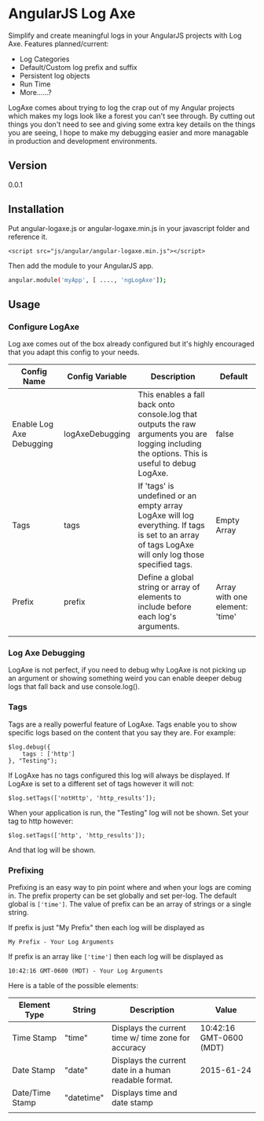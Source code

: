 # AngularJS Log Axe

Simplify and create meaningful logs in your AngularJS projects with Log Axe. Features planned/current:
  - Log Categories
  - Default/Custom log prefix and suffix
  - Persistent log objects
  - Run Time
  - More......?

LogAxe comes about trying to log the crap out of my Angular projects which makes my logs look like a forest you can't see through. By cutting out things you don't need to see and giving some extra key details on the things you are seeing, I hope to make my debugging easier and more managable in production and development environments. 

## Version
0.0.1

## Installation

Put angular-logaxe.js or angular-logaxe.min.js in your javascript folder and reference it.

```
<script src="js/angular/angular-logaxe.min.js"></script>
```

Then add the module to your AngularJS app.

```sh
angular.module('myApp', [ ...., 'ngLogAxe']);
```

## Usage

### Configure LogAxe

Log axe comes out of the box already configured but it's highly encouraged that you adapt this config to your needs.

| Config Name | Config Variable | Description | Default|
|-------------|-----------------|-------------|--------|
| Enable Log Axe Debugging | logAxeDebugging | This enables a fall back onto console.log that outputs the raw arguments you are logging including the options. This is useful to debug LogAxe. | false |
| Tags | tags | If 'tags' is undefined or an empty array LogAxe will log everything. If tags is set to an array of tags LogAxe will only log those specified tags. | Empty Array |
| Prefix | prefix | Define a global string or array of elements to include before each log's arguments. | Array with one element: 'time' |
|||||

### Log Axe Debugging

LogAxe is not perfect, if you need to debug why LogAxe is not picking up an argument or showing something weird you can enable deeper debug logs that fall back and use console.log().

### Tags

Tags are a really powerful feature of LogAxe. Tags enable you to show specific logs based on the content that you say they are. For example:

```
$log.debug({
	tags : ['http']
}, "Testing");
```

If LogAxe has no tags configured this log will always be displayed. If LogAxe is set to a different set of tags however it will not:

```
$log.setTags(['notHttp', 'http_results']);
```

When your application is run, the "Testing" log will not be shown. Set your tag to http however:

```
$log.setTags(['http', 'http_results']);
```

And that log will be shown.

### Prefixing

Prefixing is an easy way to pin point where and when your logs are coming in. The prefix property can be set globally and set per-log. The default global is ```['time']```. The value of prefix can be an array of strings or a single string.

If prefix is just "My Prefix" then each log will be displayed as
```
My Prefix - Your Log Arguments
```
If prefix is an array like ```['time']``` then each log will be displayed as
```
10:42:16 GMT-0600 (MDT) - Your Log Arguments
```

Here is a table of the possible elements:

| Element Type | String | Description | Value |
|--------------|--------|-------------|-------|
| Time Stamp | "time" | Displays the current time w/ time zone for accuracy | 10:42:16 GMT-0600 (MDT) |
| Date Stamp | "date" | Displays the current date in a human readable format. | 2015-61-24 |
| Date/Time Stamp | "datetime" | Displays time and date stamp |  |
|||||
